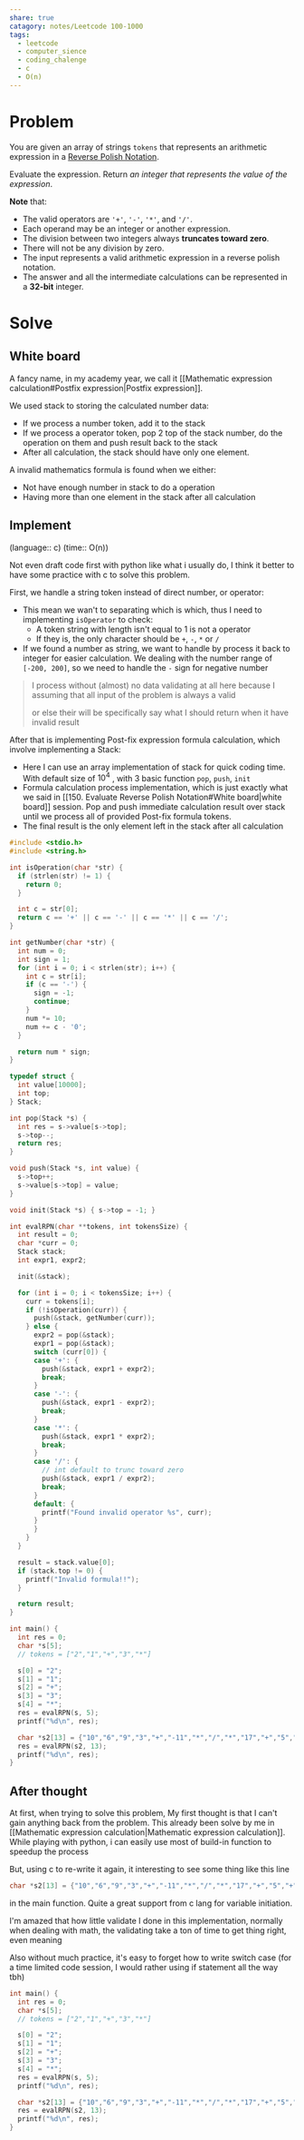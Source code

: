 ```yaml
---
share: true
catagory: notes/Leetcode 100-1000
tags:
  - leetcode
  - computer_sience
  - coding_chalenge
  - c
  - O(n)
---
```


# Problem

You are given an array of strings `tokens` that represents an arithmetic expression in a [Reverse Polish Notation](http://en.wikipedia.org/wiki/Reverse_Polish_notation).

Evaluate the expression. Return _an integer that represents the value of the expression_.

**Note** that:

- The valid operators are `'+'`, `'-'`, `'*'`, and `'/'`.
- Each operand may be an integer or another expression.
- The division between two integers always **truncates toward zero**.
- There will not be any division by zero.
- The input represents a valid arithmetic expression in a reverse polish notation.
- The answer and all the intermediate calculations can be represented in a **32-bit** integer.

# Solve

## White board

A fancy name, in my academy year, we call it [[Mathematic expression calculation#Postfix expression|Postfix expression]].

We used stack to storing the calculated number data:
- If we process a number token, add it to the stack
- If we process a operator token, pop 2 top of the stack number, do the operation on them and push result back to the stack
- After all calculation, the stack should have only one element.  

A invalid mathematics formula is found when we either:
- Not have enough number in stack to do a operation
- Having more than one element in the stack after all calculation

## Implement
(language:: c)
(time:: O(n))

Not even draft code first with python like what i usually do, I think it better to have some practice with c to solve this problem.

First, we handle a string token instead of direct number, or operator:
- This mean we wan't to separating which is which, thus I need to implementing `isOperator` to check:
    - A token string with length isn't equal to 1 is not a operator
    - If they is, the only character should be `+`, `-`, `*` or `/` 
- If we found a number as string, we want to handle by process it back to integer for easier calculation. We dealing with the number range of `[-200, 200]`, so we need to handle the `-` sign for negative number

> I process without (almost) no data validating at all here because I assuming that all input of the problem is always a valid 
> 
> or else their will be specifically say what I should return when it have invalid result

After that is implementing Post-fix expression formula calculation, which involve implementing a Stack:
- Here I can use an array implementation of stack for quick coding time. With default size of $10^4$ , with 3 basic function `pop`, `push`, `init` 
- Formula calculation process implementation, which is just exactly what we said in [[150. Evaluate Reverse Polish Notation#White board|white board]] session. Pop and push immediate calculation result over stack until we process all of provided Post-fix formula tokens.
- The final result is the only element left in the stack after all calculation

```c
#include <stdio.h>
#include <string.h>

int isOperation(char *str) {
  if (strlen(str) != 1) {
    return 0;
  }

  int c = str[0];
  return c == '+' || c == '-' || c == '*' || c == '/';
}

int getNumber(char *str) {
  int num = 0;
  int sign = 1;
  for (int i = 0; i < strlen(str); i++) {
    int c = str[i];
    if (c == '-') {
      sign = -1;
      continue;
    }
    num *= 10;
    num += c - '0';
  }

  return num * sign;
}

typedef struct {
  int value[10000];
  int top;
} Stack;

int pop(Stack *s) {
  int res = s->value[s->top];
  s->top--;
  return res;
}

void push(Stack *s, int value) {
  s->top++;
  s->value[s->top] = value;
}

void init(Stack *s) { s->top = -1; }

int evalRPN(char **tokens, int tokensSize) {
  int result = 0;
  char *curr = 0;
  Stack stack;
  int expr1, expr2;

  init(&stack);

  for (int i = 0; i < tokensSize; i++) {
    curr = tokens[i];
    if (!isOperation(curr)) {
      push(&stack, getNumber(curr));
    } else {
      expr2 = pop(&stack);
      expr1 = pop(&stack);
      switch (curr[0]) {
      case '+': {
        push(&stack, expr1 + expr2);
        break;
      }
      case '-': {
        push(&stack, expr1 - expr2);
        break;
      }
      case '*': {
        push(&stack, expr1 * expr2);
        break;
      }
      case '/': {
        // int default to trunc toward zero
        push(&stack, expr1 / expr2);
        break;
      }
      default: {
        printf("Found invalid operator %s", curr);
      }
      }
    }
  }

  result = stack.value[0];
  if (stack.top != 0) {
    printf("Invalid formula!!");
  }

  return result;
}

int main() {
  int res = 0;
  char *s[5];
  // tokens = ["2","1","+","3","*"]

  s[0] = "2";
  s[1] = "1";
  s[2] = "+";
  s[3] = "3";
  s[4] = "*";
  res = evalRPN(s, 5);
  printf("%d\n", res);

  char *s2[13] = {"10","6","9","3","+","-11","*","/","*","17","+","5","+"};
  res = evalRPN(s2, 13);
  printf("%d\n", res);
}

```

## After thought

At first, when trying to solve this problem, My first thought is that I can't gain anything back from the problem. This already been solve by me in [[Mathematic expression calculation|Mathematic expression calculation]]. While playing with python, i can easily use most of build-in function to speedup the process

But, using c to re-write it again, it interesting to see some thing like this line 
```c
char *s2[13] = {"10","6","9","3","+","-11","*","/","*","17","+","5","+"};
```
in the main function. Quite a great support from c lang for variable initiation. 

I'm amazed that how little validate I done in this implementation, normally when dealing with math, the validating take a ton of time to get thing right, even meaning 

Also without much practice, it's easy to forget how to write switch case (for a time limited code session, I would rather using if statement all the way tbh) 

```c
int main() {
  int res = 0;
  char *s[5];
  // tokens = ["2","1","+","3","*"]

  s[0] = "2";
  s[1] = "1";
  s[2] = "+";
  s[3] = "3";
  s[4] = "*";
  res = evalRPN(s, 5);
  printf("%d\n", res);

  char *s2[13] = {"10","6","9","3","+","-11","*","/","*","17","+","5","+"};
  res = evalRPN(s2, 13);
  printf("%d\n", res);
}

```